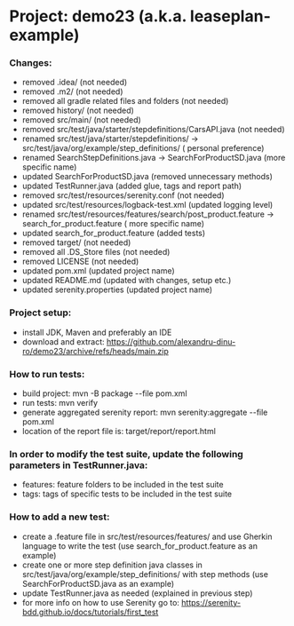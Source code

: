 # Project: demo23 (a.k.a. leaseplan-example)

### Changes:

- removed .idea/ (not needed)
- removed .m2/ (not needed)
- removed all gradle related files and folders (not needed)
- removed history/ (not needed)
- removed src/main/ (not needed)
- removed src/test/java/starter/stepdefinitions/CarsAPI.java (not needed)
- renamed src/test/java/starter/stepdefinitions/ -> src/test/java/org/example/step_definitions/ (
  personal preference)
- renamed SearchStepDefinitions.java -> SearchForProductSD.java (more specific name)
- updated SearchForProductSD.java (removed unnecessary methods)
- updated TestRunner.java (added glue, tags and report path)
- removed src/test/resources/serenity.conf (not needed)
- updated src/test/resources/logback-test.xml (updated logging level)
- renamed src/test/resources/features/search/post_product.feature -> search_for_product.feature (
  more specific name)
- updated search_for_product.feature (added tests)
- removed target/ (not needed)
- removed all .DS_Store files (not needed)
- removed LICENSE (not needed)
- updated pom.xml (updated project name)
- updated README.md (updated with changes, setup etc.)
- updated serenity.properties (updated project name)

### Project setup:

- install JDK, Maven and preferably an IDE
- download and extract: https://github.com/alexandru-dinu-ro/demo23/archive/refs/heads/main.zip

### How to run tests:

- build project: mvn -B package --file pom.xml
- run tests: mvn verify
- generate aggregated serenity report: mvn serenity:aggregate --file pom.xml
- location of the report file is: target/report/report.html

### In order to modify the test suite, update the following parameters in TestRunner.java:

- features: feature folders to be included in the test suite
- tags: tags of specific tests to be included in the test suite

### How to add a new test:

- create a .feature file in src/test/resources/features/ and use Gherkin language to write the
  test (use search_for_product.feature as an example)
- create one or more step definition java classes in src/test/java/org/example/step_definitions/
  with step methods (use SearchForProductSD.java as an example)
- update TestRunner.java as needed (explained in previous step)
- for more info on how to use Serenity go
  to: https://serenity-bdd.github.io/docs/tutorials/first_test
